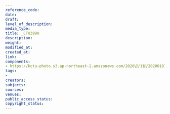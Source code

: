 ```yaml
---
reference_code: 
date: 
draft: 
level_of_description: 
media_type: 
title: _CTU3990
description: 
weight: 
modified_at: 
created_at: 
link: 
components:
- https://kctu-photo.s3.ap-northeast-2.amazonaws.com/2020년/1월/20200107_쌍용차지부+마지막+해고자+46명+사회적+합의에+따른+출근+투쟁/_CTU3990.jpg
tags:
- 
creators: 
subjects: 
sources: 
venues: 
public_access_status: 
copyright_status: 
---
```

